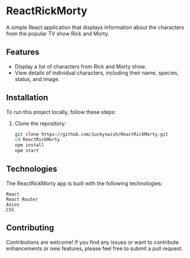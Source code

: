 # ReactRickMorty

A simple React application that displays information about the characters from the popular TV show Rick and Morty.

## Features

- Display a list of characters from Rick and Morty show.
- View details of individual characters, including their name, species, status, and image.

## Installation

To run this project locally, follow these steps:

1. Clone the repository:

   ```bash
   git clone https://github.com/1uckyswish/ReactRickMorty.git
   cd ReactRickMorty
   npm install
   npm start


## Technologies

The ReactRickMorty app is built with the following technologies:

    React
    React Router
    Axios
    CSS

## Contributing

Contributions are welcome! If you find any issues or want to contribute enhancements or new features, please feel free to submit a pull request.
